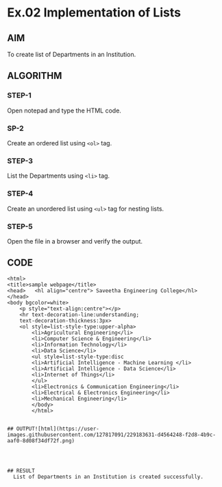 # Ex.02 Implementation of Lists
## AIM
  To create list of Departments in an Institution.

## ALGORITHM
### STEP-1
  Open notepad and type the HTML code.

### SP-2
  Create an ordered list using ```<ol>``` tag.

### STEP-3
  List the Departments using ```<li>``` tag.

### STEP-4
  Create an unordered list using ```<ul>``` tag for nesting lists.

### STEP-5
  Open the file in a browser and verify the output.
  
## CODE
```
<html>
<title>sample webpage</title>
<head>   <hl align="centre"> Saveetha Engineering College</hl>
</head>
<body bgcolor=white>
    <p style="text-align:centre"></p>
    <hr text-decoration-line:understanding;
    text-decoration-thickness:3px>
    <ol style=list-style-type:upper-alpha>
        <li>Agricultural Engineering</li>
        <li>Computer Science & Engineering</li>
        <li>Information Technology</li>
        <li>Data Science</li>
        <ul style=list-style-type:disc
        <li>Artificial Intelligence - Machine Learning </li>
        <li>Artificial Intelligence - Data Science</li>
        <li>Internet of Things</li>
        </ul>
        <li>Electronics & Communication Engineering</li>
        <li>Electrical & Electronics Engineering</li>
        <li>Mechanical Engineering</li>
        </body>
        </html>
        

## OUTPUT![html](https://user-images.githubusercontent.com/127817091/229183631-d4564248-f2d8-4b9c-aaf0-8d08f34df72f.png)




## RESULT
  List of Departments in an Institution is created successfully.
